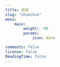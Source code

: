 ```yaml
---
title: 说说
slug: "shuoshuo"
menu:
    main: 
        weight: -90
        params:
            icon: date

comments: false
license: false
ReadingTime: false
---
```


<script type="text/javascript" src="https://unpkg.com/artitalk"></script>
<div id="artitalk_main"></div>
<script>
new Artitalk({
 appId: '4I7DAgk86OSk4EFuqaoBCUSK-MdYXbMMI', // Your LeanCloud appId
 appKey: '4xSQE6gk0Vaiq5sS1u3VsQlQ' // Your LeanCloud appKey
})
</script>